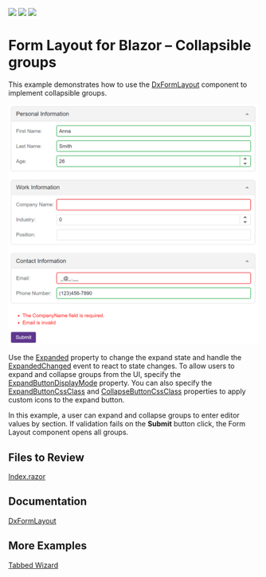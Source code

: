 <!-- default badges list -->
![](https://img.shields.io/endpoint?url=https://codecentral.devexpress.com/api/v1/VersionRange/568798846/22.2.2%2B)
[![](https://img.shields.io/badge/Open_in_DevExpress_Support_Center-FF7200?style=flat-square&logo=DevExpress&logoColor=white)](https://supportcenter.devexpress.com/ticket/details/T1128957)
[![](https://img.shields.io/badge/📖_How_to_use_DevExpress_Examples-e9f6fc?style=flat-square)](https://docs.devexpress.com/GeneralInformation/403183)
<!-- default badges end -->
# Form Layout for Blazor – Collapsible groups 

This example demonstrates how to use the [DxFormLayout](https://docs.devexpress.com/Blazor/DevExpress.Blazor.DxFormLayout) component to implement collapsible groups.

![Collapsible groups with validation](/form-layout-collapsible-groups.png)

Use the [Expanded](http://docs.devexpress.com/Blazor/DevExpress.Blazor.DxFormLayoutGroup.Expanded) property to change the expand state and handle the [ExpandedChanged](http://docs.devexpress.com/Blazor/DevExpress.Blazor.DxFormLayoutGroup.ExpandedChanged) event to react to state changes. To allow users to expand and collapse groups from the UI, specify the [ExpandButtonDisplayMode](http://docs.devexpress.com/Blazor/DevExpress.Blazor.DxFormLayoutGroup.ExpandButtonDisplayMode) property. You can also specify the [ExpandButtonCssClass](http://docs.devexpress.com/Blazor/DevExpress.Blazor.DxFormLayoutGroup.ExpandButtonIconCssClass) and [CollapseButtonCssClass](http://docs.devexpress.com/Blazor/DevExpress.Blazor.DxFormLayoutGroup.CollapseButtonIconCssClass) properties to apply custom icons to the expand button. 

In this example, a user can expand and collapse groups to enter editor values by section. If validation fails on the **Submit** button click, the Form Layout component opens all groups. 

## Files to Review

[Index.razor](/CS/CollapsibleGroups/Pages/Index.razor)

## Documentation

[DxFormLayout](https://docs.devexpress.com/Blazor/DevExpress.Blazor.DxFormLayout) 

## More Examples 

[Tabbed Wizard](https://github.com/DevExpress-Examples/Form-Layout-for-Blazor-Tabbed-Wizard) 
